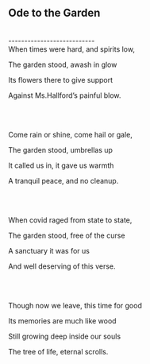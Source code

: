 ## **Ode to the Garden**  
<br>
---------------------------
<br>
When times were hard, and spirits low,   

The garden stood, awash in glow  

Its flowers there to give support  

Against Ms.Hallford’s painful blow.  

<br>
<br>

Come rain or shine, come hail or gale,  

The garden stood, umbrellas up  

It called us in, it gave us warmth  

A tranquil peace, and no cleanup.  

<br>
<br>

When covid raged from state to state,  

The garden stood, free of the curse  

A sanctuary it was for us  

And well deserving of this verse.  

<br>
<br>

Though now we leave, this time for good  

Its memories are much like wood  

Still growing deep inside our souls  

The tree of life, eternal scrolls.

